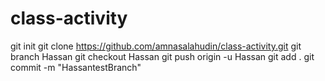 # class-activity
git init
 git clone https://github.com/amnasalahudin/class-activity.git
 git branch Hassan
 git checkout Hassan
  git push origin -u Hassan
  git add .
  git commit -m "HassantestBranch"

